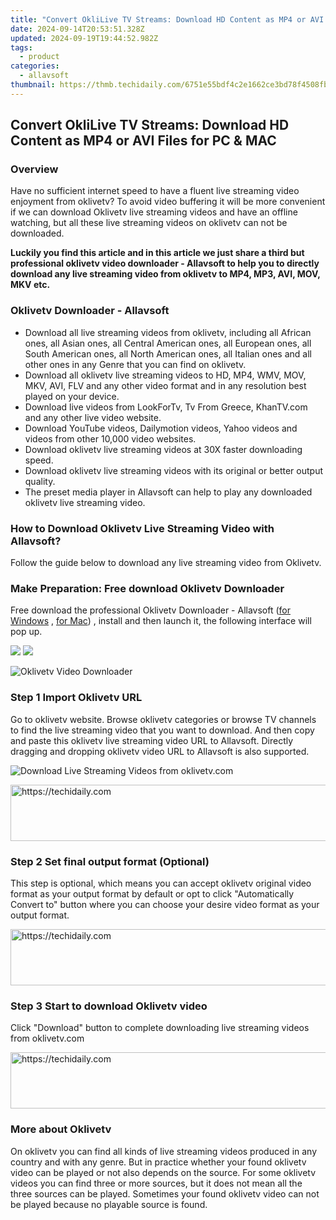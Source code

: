 ```yaml
---
title: "Convert OkliLive TV Streams: Download HD Content as MP4 or AVI Files for PC & MAC"
date: 2024-09-14T20:53:51.328Z
updated: 2024-09-19T19:44:52.982Z
tags:
  - product
categories:
  - allavsoft
thumbnail: https://thmb.techidaily.com/6751e55bdf4c2e1662ce3bd78f4508fbf0de25f71771d5991b60c224831a5c83.jpg
---
```


## Convert OkliLive TV Streams: Download HD Content as MP4 or AVI Files for PC & MAC

### Overview

Have no sufficient internet speed to have a fluent live streaming video enjoyment from oklivetv? To avoid video buffering it will be more convenient if we can download Oklivetv live streaming videos and have an offline watching, but all these live streaming videos on oklivetv can not be downloaded.

**Luckily you find this article and in this article we just share a third but professional oklivetv video downloader - Allavsoft to help you to directly download any live streaming video from oklivetv to MP4, MP3, AVI, MOV, MKV etc.**

### Oklivetv Downloader - Allavsoft

* Download all live streaming videos from oklivetv, including all African ones, all Asian ones, all Central American ones, all European ones, all South American ones, all North American ones, all Italian ones and all other ones in any Genre that you can find on oklivetv.
* Download all oklivetv live streaming videos to HD, MP4, WMV, MOV, MKV, AVI, FLV and any other video format and in any resolution best played on your device.
* Download live videos from LookForTv, Tv From Greece, KhanTV.com and any other live video website.
* Download YouTube videos, Dailymotion videos, Yahoo videos and videos from other 10,000 video websites.
* Download oklivetv live streaming videos at 30X faster downloading speed.
* Download oklivetv live streaming videos with its original or better output quality.
* The preset media player in Allavsoft can help to play any downloaded oklivetv live streaming video.

### How to Download Oklivetv Live Streaming Video with Allavsoft?

Follow the guide below to download any live streaming video from Oklivetv.

### Make Preparation: Free download Oklivetv Downloader

Free download the professional Oklivetv Downloader - Allavsoft ([for Windows](https://tools.techidaily.com/allavsoft/products/) , [for Mac](https://tools.techidaily.com/allavsoft/products/)) , install and then launch it, the following interface will pop up.

[![](https://www.allavsoft.com/how-to/../images/how-to/free-download-win.jpg)](https://tools.techidaily.com/allavsoft/products/) [![](https://www.allavsoft.com/how-to/../images/how-to/free-download-mac.jpg)](https://tools.techidaily.com/allavsoft/products/)

![Oklivetv Video Downloader](https://www.allavsoft.com/how-to/../images/allavsoft/screen-shot-600.jpg)

### Step 1 Import Oklivetv URL

Go to oklivetv website. Browse oklivetv categories or browse TV channels to find the live streaming video that you want to download. And then copy and paste this oklivetv live streaming video URL to Allavsoft. Directly dragging and dropping oklivetv video URL to Allavsoft is also supported.

![Download Live Streaming Videos from oklivetv.com](https://www.allavsoft.com/how-to/../images/how-to/download-rtmp-video/download-rtmp-video.jpg)

<!-- affiliate ads begin -->
<a href="https://appsumo.8odi.net/c/5597632/2068440/7443" target="_top" id="2068440">
  <img src="//a.impactradius-go.com/display-ad/7443-2068440" border="0" alt="https://techidaily.com" width="728" height="90"/>
</a>
<img height="0" width="0" src="https://appsumo.8odi.net/i/5597632/2068440/7443" style="position:absolute;visibility:hidden;" border="0" />
<!-- affiliate ads end -->

### Step 2 Set final output format (Optional)

This step is optional, which means you can accept oklivetv original video format as your output format by default or opt to click "Automatically Convert to" button where you can choose your desire video format as your output format.

<!-- affiliate ads begin -->
<a href="https://ursime.pxf.io/c/5597632/2136536/16384" target="_top" id="2136536">
  <img src="//a.impactradius-go.com/display-ad/16384-2136536" border="0" alt="https://techidaily.com" width="728" height="90"/>
</a>
<img height="0" width="0" src="https://ursime.pxf.io/i/5597632/2136536/16384" style="position:absolute;visibility:hidden;" border="0" />
<!-- affiliate ads end -->

### Step 3 Start to download Oklivetv video

Click "Download" button to complete downloading live streaming videos from oklivetv.com

<!-- affiliate ads begin -->
<a href="https://appsumo.8odi.net/c/5597632/2123737/7443" target="_top" id="2123737">
  <img src="//a.impactradius-go.com/display-ad/7443-2123737" border="0" alt="https://techidaily.com" width="728" height="90"/>
</a>
<img height="0" width="0" src="https://appsumo.8odi.net/i/5597632/2123737/7443" style="position:absolute;visibility:hidden;" border="0" />
<!-- affiliate ads end -->

### More about Oklivetv

On oklivetv you can find all kinds of live streaming videos produced in any country and with any genre. But in practice whether your found oklivetv video can be played or not also depends on the source. For some oklivetv videos you can find three or more sources, but it does not mean all the three sources can be played. Sometimes your found oklivetv video can not be played because no playable source is found.

<ins class="adsbygoogle"
     style="display:block"
     data-ad-format="autorelaxed"
     data-ad-client="ca-pub-7571918770474297"
     data-ad-slot="1223367746"></ins>

<ins class="adsbygoogle"
     style="display:block"
     data-ad-client="ca-pub-7571918770474297"
     data-ad-slot="8358498916"
     data-ad-format="auto"
     data-full-width-responsive="true"></ins>
